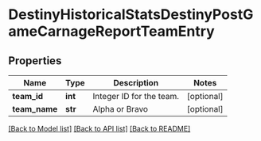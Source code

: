 # DestinyHistoricalStatsDestinyPostGameCarnageReportTeamEntry

## Properties
Name | Type | Description | Notes
------------ | ------------- | ------------- | -------------
**team_id** | **int** | Integer ID for the team. | [optional] 
**team_name** | **str** | Alpha or Bravo | [optional] 

[[Back to Model list]](../README.md#documentation-for-models) [[Back to API list]](../README.md#documentation-for-api-endpoints) [[Back to README]](../README.md)


